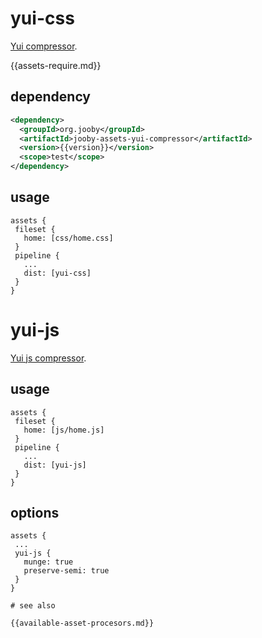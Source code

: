 # yui-css

<a href="http://yui.github.io/yuicompressor">Yui compressor</a>.

{{assets-require.md}}

## dependency

```xml
<dependency>
  <groupId>org.jooby</groupId>
  <artifactId>jooby-assets-yui-compressor</artifactId>
  <version>{{version}}</version>
  <scope>test</scope>
</dependency>
```

## usage

```
assets {
 fileset {
   home: [css/home.css]
 }
 pipeline {
   ...
   dist: [yui-css]
 }
}
```

# yui-js

<a href="http://yui.github.io/yuicompressor">Yui js compressor</a>.

## usage

```
assets {
 fileset {
   home: [js/home.js]
 }
 pipeline {
   ...
   dist: [yui-js]
 }
}
```

## options

```
assets {
 ...
 yui-js {
   munge: true
   preserve-semi: true
 }
}

# see also

{{available-asset-procesors.md}}
